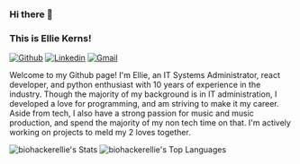 ### Hi there 👋 
### This is Ellie Kerns!

[![Github](https://img.shields.io/badge/-Github-000?style=flat&logo=Github&logoColor=white)](https://github.com/biohackerellie)
[![Linkedin](https://img.shields.io/badge/-LinkedIn-blue?style=flat&logo=Linkedin&logoColor=white)](https://www.linkedin.com/in/ellie-kerns-ab1328a0/)
[![Gmail](https://img.shields.io/badge/-Gmail-c14438?style=flat&logo=Gmail&logoColor=white)](mailto:ellie@epklabs.com)

Welcome to my Github page! I'm Ellie, an IT Systems Administrator, react developer, and python enthusiast with 10 years of experience in the industry. Though the majority of my background is in IT administration, I developed a love for programming, and am striving to make it my career. Aside from tech, I also have a strong passion for music and music production, and spend the majority of my non tech time on that. I'm actively working on projects to meld my 2 loves together.
 

![biohackerellie's Stats](https://github-readme-stats.vercel.app/api?username=biohackerellie&theme=cobalt&show_icons=true&hide_border=false&count_private=true) 
![biohackerellie's Top Languages](https://github-readme-stats.vercel.app/api/top-langs/?username=biohackerellie&theme=cobalt&show_icons=true&hide_border=false&layout=compact)

